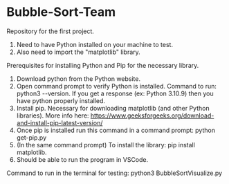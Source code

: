 # Bubble-Sort-Team
Repository for the first project.

1. Need to have Python installed on your machine to test.
2. Also need to import the "matplotlib" library.

Prerequisites for installing Python and Pip for the necessary library.
  1. Download python from the Python website.
  2. Open command prompt to verify Python is installed. Command to run: python3 --version. If you get a response 
         (ex: Python 3.10.9) then you have python properly installed.
  4. Install pip. Necessary for downloading matplotlib (and other Python libraries). More info here: 
         https://www.geeksforgeeks.org/download-and-install-pip-latest-version/
  5. Once pip is installed run this command in a command prompt: python get-pip.py
  6. (In the same command prompt) To install the library: pip install matplotlib.
  8. Should be able to run the program in VSCode.

Command to run in the terminal for testing: python3 BubbleSortVisualize.py
